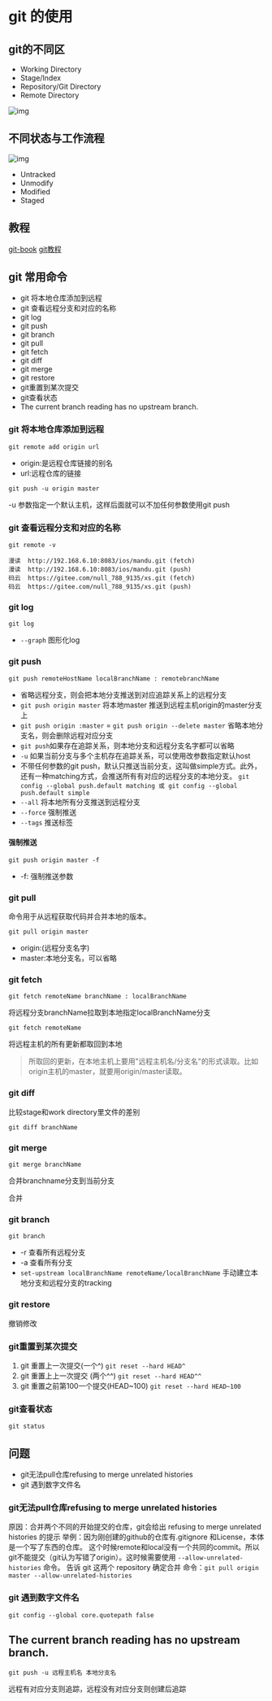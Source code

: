 # git 的使用

## git的不同区

- Working Directory
- Stage/Index
- Repository/Git Directory
- Remote Directory

![img](../Sources/1090617201810082115574022328387261.png)

## 不同状态与工作流程

![img](../Sources/10906172018100821224587752530897.png)

- Untracked
- Unmodify
- Modified
- Staged

## 教程

[git-book](https://git-scm.com/book/zh/v2)
[git教程](http://www.yiibai.com/git/git_push.html)

## git 常用命令

- git 将本地仓库添加到远程
- git 查看远程分支和对应的名称
- git log
- git push
- git branch
- git pull
- git fetch
- git diff
- git merge
- git restore
- git重置到某次提交
- git查看状态
- The current branch reading has no upstream branch.


### git 将本地仓库添加到远程

`git remote add origin url`

- origin:是远程仓库链接的别名
- url:远程仓库的链接

`git push -u origin master`

-u 参数指定一个默认主机，这样后面就可以不加任何参数使用git push

### git 查看远程分支和对应的名称

`git remote -v`

``` Command
漫读	http://192.168.6.10:8083/ios/mandu.git (fetch)
漫读	http://192.168.6.10:8083/ios/mandu.git (push)
码云	https://gitee.com/null_788_9135/xs.git (fetch)
码云	https://gitee.com/null_788_9135/xs.git (push)
```

### git log

`git log`

- `--graph` 图形化log

### git push

`git push remoteHostName localBranchName : remotebranchName`

- 省略远程分支，则会把本地分支推送到对应追踪关系上的远程分支
- `git push origin master` 将本地master 推送到远程主机origin的master分支上
- `git push origin :master` = `git push origin --delete master` 省略本地分支名，则会删除远程对应分支
- `git push`如果存在追踪关系，则本地分支和远程分支名字都可以省略
- `-u` 如果当前分支与多个主机存在追踪关系，可以使用改参数指定默认host
- 不带任何参数的git push，默认只推送当前分支，这叫做simple方式。此外，还有一种matching方式，会推送所有有对应的远程分支的本地分支。 `git config --global push.default matching 或 git config --global push.default simple`
- `--all` 将本地所有分支推送到远程分支
- `--force` 强制推送
- `--tags` 推送标签


#### 强制推送

`git push origin master -f`

- -f: 强制推送参数

### git pull

命令用于从远程获取代码并合并本地的版本。

`git pull origin master`

- origin:(远程分支名字)
- master:本地分支名，可以省略

### git fetch 

`git fetch remoteName branchName : localBranchName`

将远程分支branchName拉取到本地指定localBranchName分支

`git fetch remoteName`

将远程主机的所有更新都取回到本地

>所取回的更新，在本地主机上要用"远程主机名/分支名"的形式读取。比如origin主机的master，就要用origin/master读取。

### git diff

比较stage和work directory里文件的差别

`git diff branchName`

### git merge

`git merge branchName`

合并branchname分支到当前分支

合并

### git branch

`git branch`

- -r 查看所有远程分支
- -a 查看所有分支
- `set-upstream localBranchName remoteName/localBranchName` 手动建立本地分支和远程分支的tracking



### git restore

撤销修改

### git重置到某次提交

1. git 重置上一次提交(一个^) `git reset --hard HEAD^`
2. git 重置上上一次提交 (两个^^) `git reset --hard HEAD^^`
3. git 重置之前第100一个提交(HEAD~100) `git reset --hard HEAD~100`

### git查看状态

`git status`

## 问题

- git无法pull仓库refusing to merge unrelated histories
- git 遇到数字文件名

### git无法pull仓库refusing to merge unrelated histories

原因：合并两个不同的开始提交的仓库，git会给出 refusing to merge unrelated histories 的提示
举例：因为刚创建的github的仓库有.gitignore 和License，本体是一个写了东西的仓库。
这个时候remote和local没有一个共同的commit。所以
git不能提交（git认为写错了origin）。这时候需要使用 `--allow-unrelated-histories` 命令。
告诉 git 这两个 repository 确定合并
命令：`git pull origin master --allow-unrelated-histories`

### git 遇到数字文件名

`git config --global core.quotepath false`

## The current branch reading has no upstream branch.

 `git push -u 远程主机名 本地分支名` 
 
 远程有对应分支则追踪，远程没有对应分支则创建后追踪
